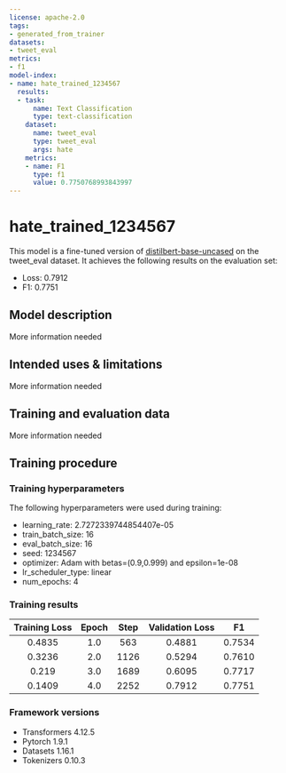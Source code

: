 ```yaml
---
license: apache-2.0
tags:
- generated_from_trainer
datasets:
- tweet_eval
metrics:
- f1
model-index:
- name: hate_trained_1234567
  results:
  - task:
      name: Text Classification
      type: text-classification
    dataset:
      name: tweet_eval
      type: tweet_eval
      args: hate
    metrics:
    - name: F1
      type: f1
      value: 0.7750768993843997
---
```


<!-- This model card has been generated automatically according to the information the Trainer had access to. You
should probably proofread and complete it, then remove this comment. -->

# hate_trained_1234567

This model is a fine-tuned version of [distilbert-base-uncased](https://huggingface.co/distilbert-base-uncased) on the tweet_eval dataset.
It achieves the following results on the evaluation set:
- Loss: 0.7912
- F1: 0.7751

## Model description

More information needed

## Intended uses & limitations

More information needed

## Training and evaluation data

More information needed

## Training procedure

### Training hyperparameters

The following hyperparameters were used during training:
- learning_rate: 2.7272339744854407e-05
- train_batch_size: 16
- eval_batch_size: 16
- seed: 1234567
- optimizer: Adam with betas=(0.9,0.999) and epsilon=1e-08
- lr_scheduler_type: linear
- num_epochs: 4

### Training results

| Training Loss | Epoch | Step | Validation Loss | F1     |
|:-------------:|:-----:|:----:|:---------------:|:------:|
| 0.4835        | 1.0   | 563  | 0.4881          | 0.7534 |
| 0.3236        | 2.0   | 1126 | 0.5294          | 0.7610 |
| 0.219         | 3.0   | 1689 | 0.6095          | 0.7717 |
| 0.1409        | 4.0   | 2252 | 0.7912          | 0.7751 |


### Framework versions

- Transformers 4.12.5
- Pytorch 1.9.1
- Datasets 1.16.1
- Tokenizers 0.10.3
